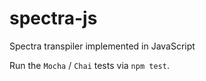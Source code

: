 spectra-js
========================================================================

Spectra transpiler implemented in JavaScript

Run the `Mocha` / `Chai` tests via `npm test`.
